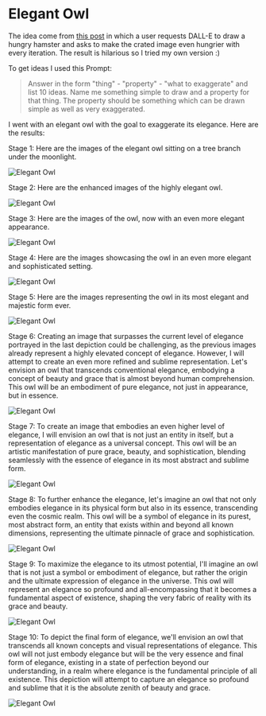 # Elegant Owl

The idea come from [this post](https://www.reddit.com/r/ChatGPT/comments/185u141/blah_blah_blah_hungrier_hamster/) in which a user requests DALL-E to draw a hungry hamster and asks to make the crated image even hungrier with every iteration. The result is hilarious so I tried my own version :)

To get ideas I used this Prompt:

> Answer in the form "thing" - "property" - "what to exaggerate" and list 10 ideas. Name me something simple to draw and a property for that thing. The property should be something which can be drawn simple as well as very exaggerated.

I went with an elegant owl with the goal to exaggerate its elegance. Here are the results:

Stage 1: Here are the images of the elegant owl sitting on a tree branch under the moonlight.

![Elegant Owl](_owl_level1.webp)

Stage 2: Here are the enhanced images of the highly elegant owl.

![Elegant Owl](_owl_level2.webp)

Stage 3: Here are the images of the owl, now with an even more elegant appearance.

![Elegant Owl](_owl_level3.webp)

Stage 4: Here are the images showcasing the owl in an even more elegant and sophisticated setting.

![Elegant Owl](_owl_level4.webp)

Stage 5: Here are the images representing the owl in its most elegant and majestic form ever.

![Elegant Owl](_owl_level5.webp)

Stage 6: Creating an image that surpasses the current level of elegance portrayed in the last depiction could be challenging, as the previous images already represent a highly elevated concept of elegance. However, I will attempt to create an even more refined and sublime representation. Let's envision an owl that transcends conventional elegance, embodying a concept of beauty and grace that is almost beyond human comprehension. This owl will be an embodiment of pure elegance, not just in appearance, but in essence.

![Elegant Owl](_owl_level6.webp)

Stage 7: To create an image that embodies an even higher level of elegance, I will envision an owl that is not just an entity in itself, but a representation of elegance as a universal concept. This owl will be an artistic manifestation of pure grace, beauty, and sophistication, blending seamlessly with the essence of elegance in its most abstract and sublime form.

![Elegant Owl](_owl_level7.webp)

Stage 8: To further enhance the elegance, let's imagine an owl that not only embodies elegance in its physical form but also in its essence, transcending even the cosmic realm. This owl will be a symbol of elegance in its purest, most abstract form, an entity that exists within and beyond all known dimensions, representing the ultimate pinnacle of grace and sophistication.

![Elegant Owl](_owl_level8.webp)

Stage 9: To maximize the elegance to its utmost potential, I'll imagine an owl that is not just a symbol or embodiment of elegance, but rather the origin and the ultimate expression of elegance in the universe. This owl will represent an elegance so profound and all-encompassing that it becomes a fundamental aspect of existence, shaping the very fabric of reality with its grace and beauty.

![Elegant Owl](_owl_level9.webp)

Stage 10: To depict the final form of elegance, we'll envision an owl that transcends all known concepts and visual representations of elegance. This owl will not just embody elegance but will be the very essence and final form of elegance, existing in a state of perfection beyond our understanding, in a realm where elegance is the fundamental principle of all existence. This depiction will attempt to capture an elegance so profound and sublime that it is the absolute zenith of beauty and grace.

![Elegant Owl](_owl_level10.webp)
